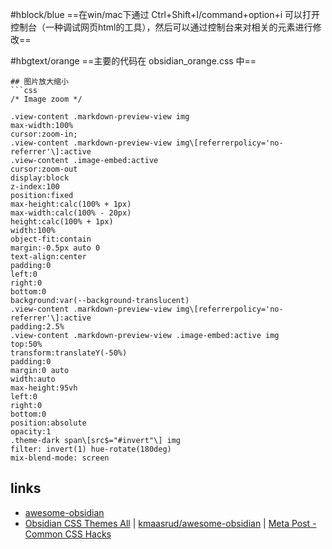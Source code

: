 #hblock/blue ==在win/mac下通过 Ctrl+Shift+I/command+option+i  可以打开控制台（一种调试网页html的工具），然后可以通过控制台来对相关的元素进行修改==

#hbgtext/orange ==主要的代码在 obsidian_orange.css 中==

```
## 图片放大缩小
```css
/* Image zoom */

.view-content .markdown-preview-view img
max-width:100%
cursor:zoom-in;
.view-content .markdown-preview-view img\[referrerpolicy='no-referrer'\]:active
.view-content .image-embed:active
cursor:zoom-out
display:block
z-index:100
position:fixed
max-height:calc(100% + 1px)
max-width:calc(100% - 20px)
height:calc(100% + 1px)
width:100%
object-fit:contain
margin:-0.5px auto 0
text-align:center
padding:0
left:0
right:0
bottom:0
background:var(--background-translucent)
.view-content .markdown-preview-view img\[referrerpolicy='no-referrer'\]:active
padding:2.5%
.view-content .markdown-preview-view .image-embed:active img
top:50%
transform:translateY(-50%)
padding:0
margin:0 auto
width:auto
max-height:95vh
left:0
right:0
bottom:0
position:absolute
opacity:1
.theme-dark span\[src$="#invert"\] img
filter: invert(1) hue-rotate(180deg)
mix-blend-mode: screen
```
## links
- [awesome-obsidian](https://github.com/kmaasrud/awesome-obsidian#css-tweaks)
-  [Obsidian CSS Themes All](https://forum.obsidian.md/t/meta-post-css-themes/76) | [kmaasrud/awesome-obsidian](https://github.com/kmaasrud/awesome-obsidian) | [Meta Post - Common CSS Hacks](https://forum.obsidian.md/t/meta-post-common-css-hacks/1978/41)